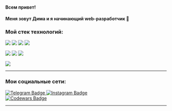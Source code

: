  #### Всем привет! 
 #### Меня зовут Дима и я начинающий web-разработчик   :snake:
 ### Мой стек технологий:

<img src="https://img.shields.io/badge/python-gray?style=for-the-badge&logo=Python&logoColor=blue"/>  <img src="https://img.shields.io/badge/GIT-gray?style=for-the-badge&logo=Git&logoColor=red"/> <img src="https://img.shields.io/badge/GITHUB-gray?style=for-the-badge&logo=GitHub&logoColor=white"/> <img src="https://img.shields.io/badge/SQL-gray?style=for-the-badge&logo=&logoColor=white"/>

<img src="https://img.shields.io/badge/DJANGO-gray?style=for-the-badge&logo=Django&logoColor=yellow"/> <img src="https://img.shields.io/badge/HTML-gray?style=for-the-badge&logo=HTML5&logoColor=red"/> <img src="https://img.shields.io/badge/CSS-gray?style=for-the-badge&logo=CSS3&logoColor=blue"/>

<img src="https://img.shields.io/badge/BOOTSTRAP-gray?style=for-the-badge&logo=Bootstrap&logoColor=blue"/>

____
### Мои социальные сети:

<div>
<a href="https://t.me/Vaslou">
 <img src="https://img.shields.io/badge/telegram-blue?style=for-the-badge&logo=Telegram&logoColor=white" alt="Telegram Badge"/>
</a>
<a href="https://instagram.com/vaslou?igshid=NTdlMDg3MTY=">
 <img src="https://img.shields.io/badge/Instagram-white?style=for-the-badge&logo=Instagram&logoColor=red" alt="Instagram Badge"/>
</a>
 </div>
<a href="https://www.codewars.com/users/Vaslou">
 <img src="https://img.shields.io/badge/Codewars-red?style=for-the-badge&logo=Codewars&logoColor=black" alt="Codewars Badge"/>
</a>

____
